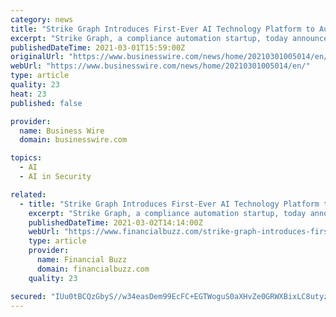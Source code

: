```yaml
---
category: news
title: "Strike Graph Introduces First-Ever AI Technology Platform to Automate Security Questionnaires"
excerpt: "Strike Graph, a compliance automation startup, today announces the launch of its new AI technology platform. The first feature on the new Strike Graph"
publishedDateTime: 2021-03-01T15:59:00Z
originalUrl: "https://www.businesswire.com/news/home/20210301005014/en/"
webUrl: "https://www.businesswire.com/news/home/20210301005014/en/"
type: article
quality: 23
heat: 23
published: false

provider:
  name: Business Wire
  domain: businesswire.com

topics:
  - AI
  - AI in Security

related:
  - title: "Strike Graph Introduces First-Ever AI Technology Platform to Automate Security Questionnaires"
    excerpt: "Strike Graph, a compliance automation startup, today announces the launch of its new AI technology platform. The first feature on the new Strike Graph AI platform is the ability to answer each question on a company’s Security Questionnaire based upon an organization’s security habits and procedures."
    publishedDateTime: 2021-03-02T14:14:00Z
    webUrl: "https://www.financialbuzz.com/strike-graph-introduces-first-ever-ai-technology-platform-to-automate-security-questionnaires/"
    type: article
    provider:
      name: Financial Buzz
      domain: financialbuzz.com
    quality: 23

secured: "IUu0tBCQzGbyS//w34easDem99EcFC+EGTWoguS0aXHvZe0GRWXBixLC8utyzJ5hriukiSvFLIAlHC21tn/EpGNu65Toq3cVPGirDJWNifz+cf6eKGosB6aUadovOfp+zO07US8f8lh9VJPW0yyiNlFgCPFatwlHw/Gp2qkMPuUNZWw8y4DbfqnMBRL9eQJ/ErNxQz65DPV49BQ1zfNYl1BMV0SGj6w/x8RTw81Z7pfRWVfi+RS5fD2BuxNjkfDqyDlAbDfbSJVx4SxdBJRHGSEHlm4Iw1lya2UA/enD8OWqT6EnUb7JMp2xdjgRpHLQPIhqq15Y9jEr0eF0hkhhIUTbsiucZHv/DyorTzI7BuM=;zUrvz083wGdQp7b+pEx4ZQ=="
---
```


